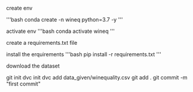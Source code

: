 create env

'''bash
conda create -n wineq python=3.7 -y
'''

activate env
'''bash
conda activate wineq
'''

create a requirements.txt file

install the erquirements
'''bash
pip install -r requirements.txt
'''

download the dataset 

git init 
dvc init
dvc add data_given/winequality.csv
git add .
git commit -m "first commit"
